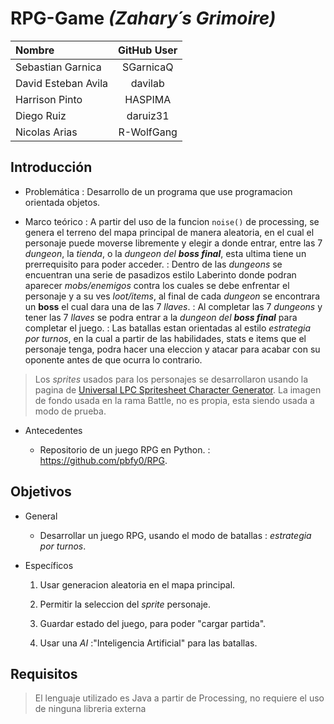 # RPG-Game _(Zahary´s Grimoire)_

Nombre|GitHub User
:---|:---:
Sebastian Garnica | SGarnicaQ
David Esteban Avila | davilab
Harrison Pinto| HASPIMA
Diego Ruiz | daruiz31
Nicolas Arias| R-WolfGang


## Introducción

* Problemática
:	Desarrollo de un programa que use programacion orientada objetos.

* Marco teórico
:	A partir del uso de la funcion `noise()` de processing, se genera el terreno del mapa principal de manera aleatoria, en el cual el personaje puede moverse libremente y elegir a donde entrar, entre las 7 _dungeon_, la _tienda_, o la _dungeon del **boss final**_, esta ultima tiene un prerrequisito para poder acceder.
:	Dentro de las _dungeons_ se encuentran una serie de pasadizos estilo Laberinto donde podran aparecer _mobs/enemigos_ contra los cuales se debe enfrentar el personaje y a su ves _loot/items_, al final de cada _dungeon_ se encontrara un **boss** el cual dara una de las 7 _llaves_.
:	Al completar las 7 _dungeons_ y tener las 7 _llaves_ se podra entrar a la _dungeon del **boss final**_ para completar el juego.
:	Las batallas estan orientadas al estilo _estrategia por turnos_, en la cual a partir de las habilidades, stats e items que el personaje tenga, podra hacer una eleccion y atacar para acabar con su oponente antes de que ocurra lo contrario.

>Los _sprites_ usados para los personajes se desarrollaron usando la pagina de [Universal LPC Spritesheet Character Generator](http://gaurav.munjal.us/Universal-LPC-Spritesheet-Character-Generator/).
>La imagen de fondo usada en la rama Battle, no es propia, esta siendo usada a modo de prueba.

* Antecedentes

	* Repositorio de un juego RPG en Python.
	:	<https://github.com/pbfy0/RPG>.

## Objetivos

* General

	* Desarrollar un juego RPG, usando el modo de batallas : _estrategia por turnos_.

* Específicos

	1. Usar generacion aleatoria en el mapa principal.

	2. Permitir la seleccion del _sprite_ personaje.

	3. Guardar estado del juego, para poder "cargar partida".

	4. Usar una _AI_ :"Inteligencia Artificial" para las batallas.

## Requisitos

> El lenguaje utilizado es Java a partir de Processing, no requiere el uso de ninguna libreria externa
